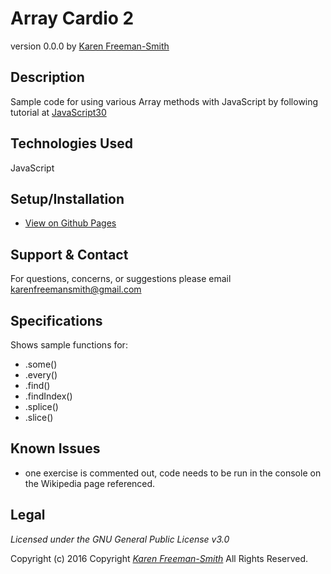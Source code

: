 # Array Cardio 2
version 0.0.0
by [Karen Freeman-Smith](https://karenfreemansmith.github.io)

## Description
Sample code for using various Array methods with JavaScript by following tutorial at [JavaScript30](https://github.com/wesbos/JavaScript30)

## Technologies Used
JavaScript

## Setup/Installation
* [View on Github Pages](https://karenfreemansmith.github.io/JS30-Day07-ArrayCardio2/)

## Support & Contact
For questions, concerns, or suggestions please email karenfreemansmith@gmail.com

## Specifications
Shows sample functions for:
* .some()
* .every()
* .find()
* .findIndex()
* .splice()
* .slice()

## Known Issues
* one exercise is commented out, code needs to be run in the console on the Wikipedia page referenced.

## Legal
*Licensed under the GNU General Public License v3.0*

Copyright (c) 2016 Copyright _[Karen Freeman-Smith](https://karenfreemansmith.github.io)_ All Rights Reserved.
